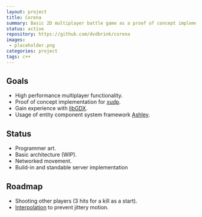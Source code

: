```yaml
---
layout: project
title: Corena
summary: Basic 2D multiplayer battle game as a proof of concept implementation for xudp.
status: active
repository: https://github.com/dvdbrink/corena
images:
 - placeholder.png
categories: project
tags: c++
---
```


## Goals
* High performance multiplayer functionality.
* Proof of concept implementation for [xudp](https://danielvandenbrink.com/project/xudp).
* Gain experience with [libGDX](https://github.com/libgdx/libgdx).
* Usage of entity component system framework [Ashley](https://github.com/libgdx/ashley).

## Status
* Programmer art.
* Basic architecture (WIP).
* Networked movement.
* Build-in and standable server implementation

## Roadmap
* Shooting other players (3 hits for a kill as a start).
* [Interpolation](https://developer.valvesoftware.com/wiki/Interpolation) to prevent jittery motion.